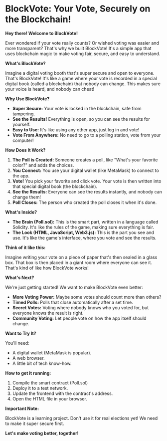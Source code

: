 # BlockVote: Your Vote, Securely on the Blockchain!

**Hey there! Welcome to BlockVote!**

Ever wondered if your vote really counts? Or wished voting was easier and more transparent? That's why we built BlockVote! It's a simple app that uses blockchain magic to make voting fair, secure, and easy to understand.

**What's BlockVote?**

Imagine a digital voting booth that's super secure and open to everyone. That's BlockVote! It's like a game where your vote is recorded in a special digital book (called a blockchain) that nobody can change. This makes sure your voice is heard, and nobody can cheat!

**Why Use BlockVote?**

* **Super Secure:** Your vote is locked in the blockchain, safe from tampering.
* **See the Results!** Everything is open, so you can see the results for yourself.
* **Easy to Use:** It's like using any other app, just log in and vote!
* **Vote From Anywhere:** No need to go to a polling station, vote from your computer!

**How Does It Work?**

1.  **The Poll is Created:** Someone creates a poll, like "What's your favorite color?" and adds the choices.
2.  **You Connect:** You use your digital wallet (like MetaMask) to connect to the app.
3.  **Vote!** You pick your favorite and click vote. Your vote is then written into that special digital book (the blockchain).
4.  **See the Results:** Everyone can see the results instantly, and nobody can change them!
5.  **Poll Closes:** The person who created the poll closes it when it's done.

**What's Inside?**

* **The Brain (Poll.sol):** This is the smart part, written in a language called Solidity. It's like the rules of the game, making sure everything is fair.
* **The Look (HTML, JavaScript, Web3.js):** This is the part you see and use. It's like the game's interface, where you vote and see the results.

**Think of it like this:**

Imagine writing your vote on a piece of paper that's then sealed in a glass box. That box is then placed in a giant room where everyone can see it. That's kind of like how BlockVote works!

**What's Next?**

We're just getting started! We want to make BlockVote even better:

* **More Voting Power:** Maybe some votes should count more than others?
* **Timed Polls:** Polls that close automatically after a set time.
* **Secret Votes:** Voting where nobody knows who you voted for, but everyone knows the result is right.
* **Community Voting:** Let people vote on how the app itself should change.

**Want to Try It?**

You'll need:

* A digital wallet (MetaMask is popular).
* A web browser.
* A little bit of tech know-how.

**How to get it running:**

1.  Compile the smart contract (Poll.sol)
2.  Deploy it to a test network.
3.  Update the frontend with the contract's address.
4.  Open the HTML file in your browser.

**Important Note:**

BlockVote is a learning project. Don't use it for real elections yet! We need to make it super secure first.

**Let's make voting better, together!**
